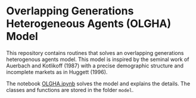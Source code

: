 # Overlapping Generations Heterogeneous Agents (OLGHA) Model

This repository contains routines that solves an overlapping generations heterogenous agents model. This model is inspired by the seminal work of Auerbach and Kotlikoff (1987) with a precise demographic structure and incomplete markets as in Huggett (1996). 

The notebook [OLGHA.ipynb](OLGHA.ipynb) solves the model and explains the details. The classes and functions are stored in the folder `model`.
